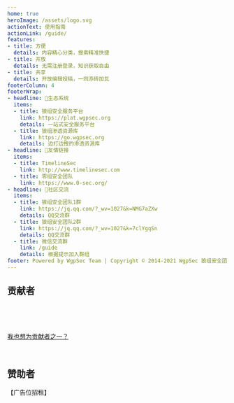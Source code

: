 ```yaml
---
home: true
heroImage: /assets/logo.svg
actionText: 使用指南
actionLink: /guide/
features:
- title: 方便
  details: 内容精心分类，搜索精准快捷
- title: 开放
  details: 无需注册登录，知识获取自由
- title: 共享
  details: 开放编辑投稿，一同添砖加瓦
footerColumn: 4
footerWrap: 
- headline: 🌿生态系统
  items:
  - title: 狼组安全服务平台
    link: https://plat.wgpsec.org
    details: 一站式安全服务平台
  - title: 狼组渗透资源库
    link: https://go.wgpsec.org
    details: 边打边搜的渗透资源库
- headline: 🔗友情链接
  items:
  - title: TimelineSec
    link: http://www.timelinesec.com
  - title: 零组安全团队
    link: https://www.0-sec.org/
- headline: 💬社区交流
  items:
  - title: 狼组安全团队1群
    link: https://jq.qq.com/?_wv=1027&k=NMG7aZXw
    details: QQ交流群
  - title: 狼组安全团队2群
    link: https://jq.qq.com/?_wv=1027&k=7clYgqSn
    details: QQ交流群
  - title: 微信交流群
    link: /guide
    details: 根据提示加入群组
footer: Powered by WgpSec Team | Copyright © 2014-2021 WgpSec 狼组安全团队
---
```


<a-alert type="warning" message="警告" description="狼组安全团队公开知识库仅可用于安全从业人员或网络安全爱好者查阅资料，所提供的一切信息禁止用于任何非法用途，所产生的后果与狼组安全团队和内容贡献者无关。" showIcon>
</a-alert>

<p></p>

## 贡献者

<p></p>

<a-tooltip placement="bottom">
  <template slot="title">
    Wintrysec
  </template>
  <a-avatar src="http://img.static.plat.wgpsec.org/wintrysec.jpg" :size="54"/>
</a-tooltip>
&ensp;
<a-tooltip placement="bottom">
  <template slot="title">
    AdianGg
  </template>
  <a-avatar src="http://img.static.plat.wgpsec.org/adian.jpg" :size="54"/>
</a-tooltip> 
&ensp;
<a-tooltip placement="bottom">
  <template slot="title">
    Peiqi
  </template>
  <a-avatar src="http://img.static.plat.wgpsec.org/peiqi.jpg" :size="54"/>
</a-tooltip>  
&ensp;
<a-tooltip placement="bottom">
  <template slot="title">
    AMeng
  </template>
  <a-avatar src="http://img.static.plat.wgpsec.org/Ameng.jpg" :size="54"/>
</a-tooltip> 
&ensp;
<a-tooltip placement="bottom">
  <template slot="title">
    Teamsix
  </template>
  <a-avatar src="http://img.static.plat.wgpsec.org/teamsix.png" :size="54"/>
</a-tooltip> 


<p>&nbsp; </p>  

[我也想为贡献者之一？](/guide/how-to-contribute.html)

<p>&nbsp; </p> 

## 赞助者  

【广告位招租】

<p></p>

